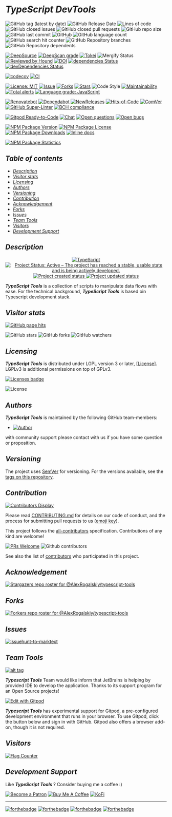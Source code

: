 # *TypeScript DevTools*

![GitHub tag (latest by date)](https://img.shields.io/github/v/tag/AlexRogalskiy/typescript-tools)
![GitHub Release Date](https://img.shields.io/github/release-date/AlexRogalskiy/typescript-tools)
![Lines of code](https://tokei.rs/b1/github/AlexRogalskiy/typescript-tools?category=lines)
![GitHub closed issues](https://img.shields.io/github/issues-closed/AlexRogalskiy/typescript-tools)
![GitHub closed pull requests](https://img.shields.io/github/issues-pr-closed/AlexRogalskiy/typescript-tools)
![GitHub repo size](https://img.shields.io/github/repo-size/AlexRogalskiy/typescript-tools)
![GitHub last commit](https://img.shields.io/github/last-commit/AlexRogalskiy/typescript-tools)
![GitHub](https://img.shields.io/github/license/AlexRogalskiy/typescript-tools)
![GitHub language count](https://img.shields.io/github/languages/count/AlexRogalskiy/typescript-tools)
![GitHub search hit counter](https://img.shields.io/github/search/AlexRogalskiy/typescript-tools/goto)
![GitHub Repository branches](https://badgen.net/github/branches/AlexRogalskiy/typescript-tools)
![GitHub Repository dependents](https://badgen.net/github/dependents-repo/AlexRogalskiy/typescript-tools)

[![DeepSource](https://deepsource.io/gh/AlexRogalskiy/typescript-tools.svg/?label=active+issues\&show_trend=true)](https://deepsource.io/gh/AlexRogalskiy/typescript-tools/?ref=repository-badge)
[![DeepScan grade](https://deepscan.io/api/teams/11946/projects/16315/branches/347250/badge/grade.svg)](https://deepscan.io/dashboard#view=project\&tid=11946\&pid=16315\&bid=347250)
[![Tokei](https://tokei.rs/b1/github/AlexRogalskiy/typescript-tools?category=lines)](https://github.com/XAMPPRocky/tokei)
![Mergify Status](https://img.shields.io/endpoint.svg?url=https://gh.mergify.io/badges/AlexRogalskiy/typescript-tools)
[![Reviewed by Hound](https://img.shields.io/badge/Reviewed_by-Hound-8E64B0.svg)](https://houndci.com)
[![DOI](https://zenodo.org/badge/340115021.svg)](https://zenodo.org/badge/latestdoi/340115021)
[![dependencies Status](https://status.david-dm.org/gh/AlexRogalskiy/typescript-tools.svg)](https://david-dm.org/AlexRogalskiy/typescript-tools)
[![devDependencies Status](https://status.david-dm.org/gh/AlexRogalskiy/typescript-tools.svg)](https://david-dm.org/AlexRogalskiy/typescript-tools?type=dev)

[![codecov](https://codecov.io/gh/AlexRogalskiy/typescript-tools/branch/master/graph/badge.svg?token=M0d8w0Z7ME)](https://codecov.io/gh/AlexRogalskiy/typescript-tools)
[![CI](https://github.com/AlexRogalskiy/typescript-tools/workflows/CI/badge.svg)](https://github.com/AlexRogalskiy/typescript-tools/actions/workflows/build.yml)

[![License: MIT](https://img.shields.io/badge/License-MIT-yellow.svg)](https://raw.githubusercontent.com/alexrogalskiy/typescript-tools/master/LICENSE?token=AH44ZFH7IF2KSEDK7LSIW3C7YOFYC)
[![Issue](https://img.shields.io/github/issues/alexrogalskiy/typescript-tools)](https://img.shields.io/github/issues/alexrogalskiy/typescript-tools)
[![Forks](https://img.shields.io/github/forks/alexrogalskiy/typescript-tools)](https://img.shields.io/github/forks/alexrogalskiy/typescript-tools)
[![Stars](https://img.shields.io/github/stars/alexrogalskiy/typescript-tools)](https://img.shields.io/github/stars/alexrogalskiy/typescript-tools)
![Code Style](https://img.shields.io/badge/code_style-prettier-ff69b4.svg?style=flat-square)
[![Maintainability](https://api.codeclimate.com/v1/badges/c94eaeb258a4a05470bd/maintainability)](https://codeclimate.com/github/AlexRogalskiy/typescript-tools/maintainability)
[![Total alerts](https://img.shields.io/lgtm/alerts/g/AlexRogalskiy/typescript-tools.svg?logo=lgtm\&logoWidth=18)](https://lgtm.com/projects/g/AlexRogalskiy/typescript-tools/alerts/)
[![Language grade: JavaScript](https://img.shields.io/lgtm/grade/javascript/g/AlexRogalskiy/typescript-tools.svg?logo=lgtm\&logoWidth=18)](https://lgtm.com/projects/g/AlexRogalskiy/typescript-tools/context:javascript)

[![Renovatebot](https://badgen.net/badge/renovate/enabled/green?cache=300)](https://renovatebot.com/)
[![Dependabot](https://img.shields.io/badge/dependabot-enabled-1f8ceb.svg?style=flat-square)](https://dependabot.com/)
[![NewReleases](https://newreleases.io/badge.svg)](https://newreleases.io/github/AlexRogalskiy/typescript-tools)
[![Hits-of-Code](https://hitsofcode.com/github/AlexRogalskiy/typescript-tools)](https://hitsofcode.com/github/AlexRogalskiy/typescript-tools/view)
[![ComVer](https://img.shields.io/badge/ComVer-compliant-brightgreen.svg)][tags]
[![GitHub Super-Linter](https://github.com/AlexRogalskiy/typescript-tools/workflows/Lint%20Code%20Base/badge.svg)](https://github.com/marketplace/actions/super-linter)
[![BCH compliance](https://bettercodehub.com/edge/badge/AlexRogalskiy/typescript-tools?branch=master)](https://bettercodehub.com/)

[![Gitpod Ready-to-Code](https://img.shields.io/badge/Gitpod-Ready--to--Code-blue?logo=gitpod)](https://gitpod.io/#https://github.com/AlexRogalskiy/typescript-tools)
[![Chat](https://img.shields.io/badge/chat-discussions-success.svg)](https://github.com/AlexRogalskiy/typescript-tools/discussions)
[![Open questions](https://img.shields.io/badge/Open-questions-blue.svg?style=flat-curved)](https://github.com/AlexRogalskiy/typescript-tools/labels/question)
[![Open bugs](https://img.shields.io/badge/Open-bugs-red.svg?style=flat-curved)](https://github.com/AlexRogalskiy/typescript-tools/labels/bug)

[![NPM Package Version](https://img.shields.io/npm/v/ts-devtools.svg)](https://npmjs.org/package/ts-devtools)
[![NPM Package License](https://img.shields.io/npm/l/ts-devtools.svg)](https://opensource.org/licenses/gpl-license)
[![NPM Package Downloads](https://img.shields.io/npm/dm/ts-devtools.svg)](https://npmjs.org/package/ts-devtools)
[![Inline docs](http://inch-ci.org/github/AlexRogalskiy/typescript-tools.svg?branch=master)](http://inch-ci.org/github/AlexRogalskiy/typescript-tools)

[![NPM Package Statistics](https://nodei.co/npm/ts-devtools.png?downloads=true\&downloadRank=true\&stars=true)](https://npmjs.org/package/ts-devtools)

## *Table of contents*

- [*Description*](#description)
- [*Visitor stats*](#visitor-stats)
- [*Licensing*](#licensing)
- [*Authors*](#authors)
- [*Versioning*](#versioning)
- [*Contribution*](#contribution)
- [*Acknowledgement*](#acknowledgement)
- [*Forks*](#forks)
- [*Issues*](#issues)
- [*Team Tools*](#team-tools)
- [*Visitors*](#visitors)
- [*Development Support*](#development-support)

## *Description*

<p align="center" style="text-align:center;">
    <a href="https://www.typescriptlang.org/">
        <img src="https://img.shields.io/badge/typescript%20-%23007ACC.svg?&logo=typescript&logoColor=white" alt="TypeScript" />
    </a>
    <a href="https://www.repostatus.org/#active">
        <img src="https://img.shields.io/badge/Project%20Status-Active-brightgreen" alt="Project Status: Active – The project has reached a stable, usable state and is being actively developed." />
    </a>
    <a href="https://badges.pufler.dev">
        <img src="https://badges.pufler.dev/created/AlexRogalskiy/typescript-tools" alt="Project created status" />
    </a>
    <a href="https://badges.pufler.dev">
        <img src="https://badges.pufler.dev/updated/AlexRogalskiy/typescript-tools" alt="Project updated status" />
    </a>
</p>

***TypeScript Tools*** is a collection of scripts to manipulate data flows with ease.
For the technical background, ***TypeScript Tools*** is based oin Typescript development stack.

## *Visitor stats*

[![GitHub page hits](https://hits.seeyoufarm.com/api/count/incr/badge.svg?url=https%3A%2F%2Fgithub.com%2FAlexRogalskiy%2Ftypescript-tools\&count_bg=%2379C83D\&title_bg=%23555555\&icon=\&icon_color=%23E7E7E7\&title=hits\&edge_flat=true)](https://hits.seeyoufarm.com)

![GitHub stars](https://img.shields.io/github/stars/AlexRogalskiy/typescript-tools?style=social)
![GitHub forks](https://img.shields.io/github/forks/AlexRogalskiy/typescript-tools?style=social)
![GitHub watchers](https://img.shields.io/github/watchers/AlexRogalskiy/typescript-tools?style=social)

## *Licensing*

***TypeScript Tools*** is distributed under LGPL version 3 or later, \[[License](https://github.com/AlexRogalskiy/typescript-tools/blob/master/LICENSE)].
LGPLv3 is additional permissions on top of GPLv3.

[![Licenses badge](https://raw.githubusercontent.com/AlexRogalskiy/typescript-tools/master/license-badge.svg?sanitize=true)](https://github.com/brettz9/license-badger)

![License](https://user-images.githubusercontent.com/19885116/48661948-6cf97e80-ea7a-11e8-97e7-b45332a13e49.png)

## *Authors*

***TypeScript Tools*** is maintained by the following GitHub team-members:

- [![Author](https://img.shields.io/badge/author-AlexRogalskiy-FB8F0A)](https://github.com/AlexRogalskiy)

with community support please contact with us if you have some question or proposition.

## *Versioning*

The project uses [SemVer](http://semver.org/) for versioning. For the versions available, see the [tags on this repository][tags].

## *Contribution*

[![Contributors Display](https://badges.pufler.dev/contributors/AlexRogalskiy/typescript-tools?size=50\&padding=5\&bots=true)](https://badges.pufler.dev)

Please read
[CONTRIBUTING.md](https://github.com/AlexRogalskiy/typescript-tools/blob/master/.github/CONTRIBUTING.md)
for details on our code of conduct, and the process for submitting pull requests to us ([emoji key](https://allcontributors.org/docs/en/emoji-key)).

This project follows the [all-contributors](https://github.com/all-contributors/all-contributors) specification. Contributions of any kind are welcome!

[![PRs Welcome](https://img.shields.io/badge/PRs-welcome-brightgreen.svg?style=flat-square)](http://makeapullrequest.com)
![Github contributors](https://img.shields.io/github/all-contributors/AlexRogalskiy/typescript-tools)

See also the list of [contributors][contributors] who participated in this project.

## *Acknowledgement*

[![Stargazers repo roster for @AlexRogalskiy/typescript-tools](https://reporoster.com/stars/AlexRogalskiy/typescript-tools)][stars]

## *Forks*

[![Forkers repo roster for @AlexRogalskiy/typescript-tools](https://reporoster.com/forks/AlexRogalskiy/typescript-tools)][forkers]

## *Issues*

[![issuehunt-to-marktext](https://issuehunt.io/static/embed/issuehunt-button-v1.svg)](https://issuehunt.io/r/AlexRogalskiy/typescript-tools)

## *Team Tools*

[![alt tag](http://pylonsproject.org/img/logo-jetbrains.png)](https://www.jetbrains.com/)

***Typescript Tools*** Team would like inform that JetBrains is helping by provided IDE to develop the application. Thanks to its support program for an Open Source projects!

[![Edit with Gitpod](https://gitpod.io/button/open-in-gitpod.svg)](https://gitpod.io/#https://github.com/AlexRogalskiy/typescript-tools)

***Typescript Tools*** has experimental support for Gitpod, a pre-configured development environment that runs in your browser. To use Gitpod, click the button below and sign in with GitHub. Gitpod also offers a browser add-on, though it is not required.

## *Visitors*

<div align="left">
    <a href="https://info.flagcounter.com/qwb1">
        <img src="https://s01.flagcounter.com/count2/qwb1/bg_FFFFFF/txt_000000/border_CCCCCC/columns_4/maxflags_30/viewers_0/labels_1/pageviews_1/flags_0/percent_0/" alt="Flag Counter" border="0">
    </a>
</div>

## *Development Support*

Like ***TypeScript Tools*** ? Consider buying me a coffee :)

[![Become a Patron](https://img.shields.io/badge/Become_Patron-Support_me_on_Patreon-blue.svg?style=flat-square\&logo=patreon\&color=e64413)](https://www.patreon.com/alexrogalskiy)
[![Buy Me A Coffee](https://img.shields.io/badge/Donate-Buy%20me%20a%20coffee-yellow.svg?logo=buy%20me%20a%20coffee)](https://www.buymeacoffee.com/AlexRogalskiy)
[![KoFi](https://img.shields.io/badge/Donate-Buy%20me%20a%20coffee-yellow.svg?logo=ko-fi)](https://ko-fi.com/alexrogalskiy)

***

[![forthebadge](https://img.shields.io/badge/made%20with-%20typescript-C1282D.svg?logo=typescript\&style=for-the-badge)](https://www.typescriptlang.org/)
[![forthebadge](https://img.shields.io/badge/powered%20by-%20github-7116FB.svg?logo=github\&style=for-the-badge)](https://github.com/)
[![forthebadge](https://img.shields.io/badge/build%20with-%20%E2%9D%A4-B6FF9B.svg?logo=heart\&style=for-the-badge)](https://forthebadge.com/)
[![forthebadge](https://img.shields.io/badge/makes%20people-%20smile-31C4F3.svg?logo=none\&style=for-the-badge)](https://forthebadge.com)

[repo]: https://github.com/AlexRogalskiy/typescript-tools

[tags]: https://github.com/AlexRogalskiy/typescript-tools/tags

[issues]: https://github.com/AlexRogalskiy/typescript-tools/issues

[pulls]: https://github.com/AlexRogalskiy/typescript-tools/pulls

[wiki]: https://github.com/AlexRogalskiy/typescript-tools/wiki

[stars]: https://github.com/AlexRogalskiy/typescript-tools/stargazers

[forkers]: https://github.com/AlexRogalskiy/typescript-tools/network/members

[contributors]: https://github.com/AlexRogalskiy/typescript-tools/graphs/contributors
